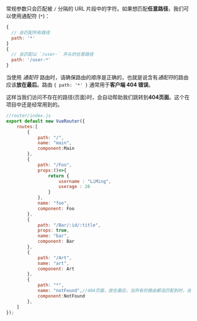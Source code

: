 常规参数只会匹配被 `/` 分隔的 URL 片段中的字符。如果想匹配**任意路径**，我们可以使用通配符 (`*`)：

```js
{
  // 会匹配所有路径
  path: '*'
}
{
  // 会匹配以 `/user-` 开头的任意路径
  path: '/user-*'
}
```

当使用 *通配符* 路由时，请确保路由的顺序是正确的，也就是说含有*通配符*的路由应该**放在最后**。路由 `{ path: '*' }` 通常用于**客户端 404 错误**。

这样当我们访问不存在的路径(页面)时，会自动帮助我们跳转到**404页面**。这个在项目中还是经常用到的。

```js
//router/index.js
export default new VueRouter({
    routes:[
        {
            path: "/", 
            name: "main",
            component:Main
        },
        {
            path: "/Foo",
            props:()=>{
                return {
                    username : "LiMing",
                    userage : 26
                }
            },
            name: "foo",
            component: Foo
        },
        {
            path: "/Bar/:id/:title",
            props: true,
            name: "bar",
            component: Bar
        },
        {
            path: "/Art",
            name: "art",
            component: Art
        },
        {
            path: "*",
            name: "notFound",//404页面，放在最后，当所有的路由都没匹配到时，进入此页面
            component:NotFound
        },
    ]
});
```


